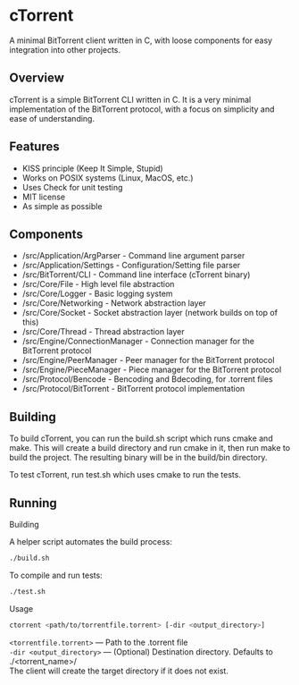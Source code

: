 # cTorrent
A minimal BitTorrent client written in C, with loose components for easy integration into other projects.

## Overview
cTorrent is a simple BitTorrent CLI written in C. It is a very minimal implementation of the BitTorrent protocol, with a focus on simplicity and ease of understanding.

## Features
- KISS principle (Keep It Simple, Stupid)
- Works on POSIX systems (Linux, MacOS, etc.)
- Uses Check for unit testing
- MIT license
- As simple as possible

## Components
- /src/Application/ArgParser - Command line argument parser
- /src/Application/Settings - Configuration/Setting file parser
- /src/BitTorrent/CLI - Command line interface (cTorrent binary)  
- /src/Core/File - High level file abstraction
- /src/Core/Logger - Basic logging system
- /src/Core/Networking - Network abstraction layer
- /src/Core/Socket - Socket abstraction layer (network builds on top of this)
- /src/Core/Thread - Thread abstraction layer
- /src/Engine/ConnectionManager - Connection manager for the BitTorrent protocol
- /src/Engine/PeerManager - Peer manager for the BitTorrent protocol
- /src/Engine/PieceManager - Piece manager for the BitTorrent protocol
- /src/Protocol/Bencode - Bencoding and Bdecoding, for .torrent files
- /src/Protocol/BitTorrent - BitTorrent protocol implementation

## Building
To build cTorrent, you can run the build.sh script which runs cmake and make. This will create a build directory and run cmake in it, then run make to build the project. The resulting binary will be in the build/bin directory.

To test cTorrent, run test.sh which uses cmake to run the tests.

## Running
Building

A helper script automates the build process:
```bash
./build.sh
```
To compile and run tests:
```bash
./test.sh
```
Usage
```bash
ctorrent <path/to/torrentfile.torrent> [-dir <output_directory>]
```
`<torrentfile.torrent>` — Path to the .torrent file  
`-dir <output_directory>` — (Optional) Destination directory. Defaults to ./<torrent_name>/  
The client will create the target directory if it does not exist.